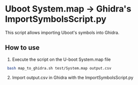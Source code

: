 # Uboot System.map -> Ghidra's ImportSymbolsScript.py

This script allows importing Uboot's symbols into Ghidra.

## How to use

1. Execute the script on the U-boot System.map file
```bash
 bash map_to_ghidra.sh test/System.map output.csv
```

2. Import output.csv in Ghidra with the ImportSymbolsScript.py
